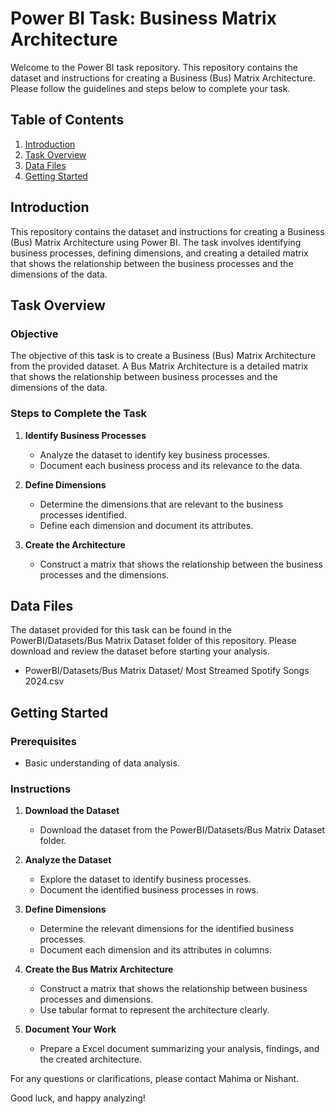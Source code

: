 # Power BI Task: Business Matrix Architecture

Welcome to the Power BI task repository. This repository contains the dataset and instructions for creating a Business (Bus) Matrix Architecture. Please follow the guidelines and steps below to complete your task.

## Table of Contents

1. [Introduction](#introduction)
2. [Task Overview](#task-overview)
3. [Data Files](#data-files)
4. [Getting Started](#getting-started)

## Introduction

This repository contains the dataset and instructions for creating a Business (Bus) Matrix Architecture using Power BI. The task involves identifying business processes, defining dimensions, and creating a detailed matrix that shows the relationship between the business processes and the dimensions of the data.

## Task Overview

### Objective

The objective of this task is to create a Business (Bus) Matrix Architecture from the provided dataset. A Bus Matrix Architecture is a detailed matrix that shows the relationship between business processes and the dimensions of the data.

### Steps to Complete the Task

1. **Identify Business Processes**
   - Analyze the dataset to identify key business processes.
   - Document each business process and its relevance to the data.

2. **Define Dimensions**
   - Determine the dimensions that are relevant to the business processes identified.
   - Define each dimension and document its attributes.

3. **Create the Architecture**
   - Construct a matrix that shows the relationship between the business processes and the dimensions.

## Data Files

The dataset provided for this task can be found in the PowerBI/Datasets/Bus Matrix Dataset folder of this repository. Please download and review the dataset before starting your analysis.

- PowerBI/Datasets/Bus Matrix Dataset/ Most Streamed Spotify Songs 2024.csv

## Getting Started

### Prerequisites

- Basic understanding of data analysis.

### Instructions

1. **Download the Dataset**
   - Download the dataset from the PowerBI/Datasets/Bus Matrix Dataset folder.

2. **Analyze the Dataset**
   - Explore the dataset to identify business processes.
   - Document the identified business processes in rows.

3. **Define Dimensions**
   - Determine the relevant dimensions for the identified business processes.
   - Document each dimension and its attributes in columns.

5. **Create the Bus Matrix Architecture**
   - Construct a matrix that shows the relationship between business processes and dimensions.
   - Use tabular format to represent the architecture clearly.

6. **Document Your Work**
   - Prepare a Excel document summarizing your analysis, findings, and the created architecture.

For any questions or clarifications, please contact Mahima or Nishant.

Good luck, and happy analyzing!


